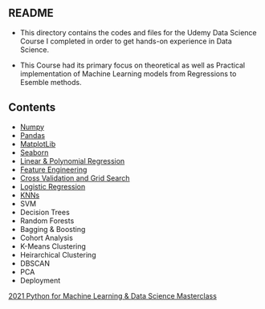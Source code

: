 ## README 

* This directory contains the codes and files for the Udemy Data Science Course I completed in order to get hands-on experience in Data Science.

* This Course had its primary focus on theoretical as well as Practical implementation of Machine Learning models from Regressions to Esemble methods.

## Contents
* [Numpy](https://github.com/ravi0531rp/DataScienceComplete/blob/master/Data_Science_ML_Based/001.%20Numpy%20Codes.ipynb)
* [Pandas](https://github.com/ravi0531rp/DataScienceComplete/blob/master/Data_Science_ML_Based/002.%20Pandas%20Codes.ipynb)
* [MatplotLib](https://github.com/ravi0531rp/DataScienceComplete/blob/master/Data_Science_ML_Based/003.%20Matplotlib%20Codes.ipynb)
* [Seaborn](https://github.com/ravi0531rp/DataScienceComplete/blob/master/Data_Science_ML_Based/004.%20Seaborn%20Codes.ipynb)
* [Linear & Polynomial Regression](https://github.com/ravi0531rp/DataScienceComplete/blob/master/Data_Science_ML_Based/005.%20Linear%20Regression.ipynb)
* [Feature Engineering](https://github.com/ravi0531rp/DataScienceComplete/blob/master/Data_Science_ML_Based/006.%20Feature%20Engineering.ipynb)
* [Cross Validation and Grid Search](https://github.com/ravi0531rp/DataScienceComplete/blob/master/Data_Science_ML_Based/007.%20Cross%20Validation%20and%20Grid%20Search.ipynb)
* [Logistic Regression](https://github.com/ravi0531rp/DataScienceComplete/blob/master/Data_Science_ML_Based/008.%20Logistic%20Regression.ipynb)
* [KNNs](https://github.com/ravi0531rp/DataScienceComplete/blob/master/Data_Science_ML_Based/009.%20KNNs.ipynb)
* SVM
* Decision Trees
* Random Forests
* Bagging & Boosting
* Cohort Analysis
* K-Means Clustering
* Heirarchical Clustering
* DBSCAN
* PCA
* Deployment

<a href="https://udemy.com/course-dashboard-redirect/?course_id=2769460"> 2021 Python for Machine Learning & Data Science Masterclass </a>
